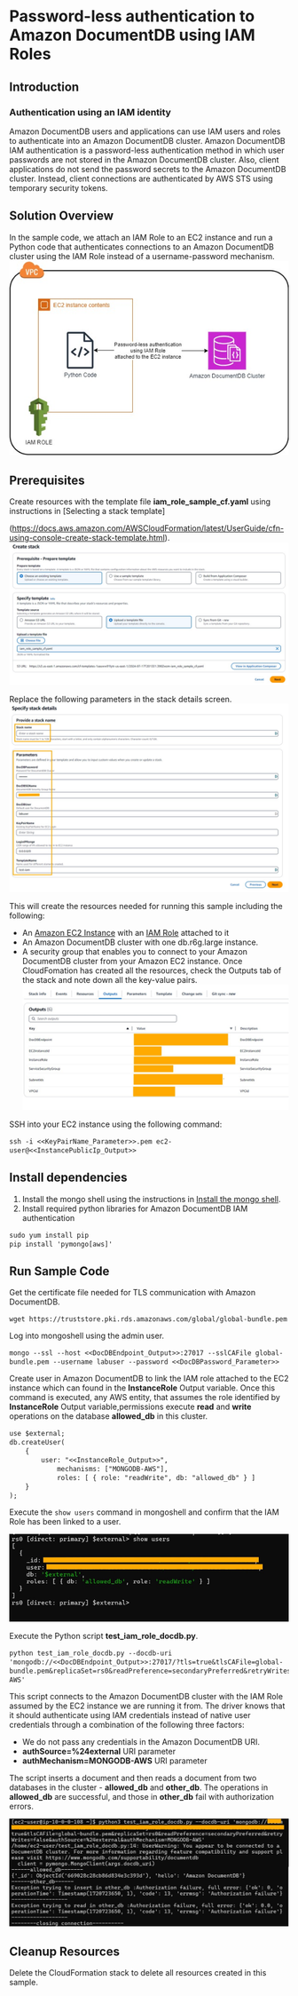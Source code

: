 # Password-less  authentication to Amazon DocumentDB using IAM Roles
## Introduction
### Authentication using an IAM identity
Amazon DocumentDB users and applications can use IAM users and roles to authenticate into an Amazon DocumentDB cluster. Amazon DocumentDB IAM authentication is a password-less authentication method in which user passwords are not stored in the Amazon DocumentDB cluster. Also, client applications do not send the password secrets to the Amazon DocumentDB cluster. Instead, client connections are authenticated by AWS STS using temporary security tokens. 
## Solution Overview
In the sample code, we attach an IAM Role to an EC2 instance and run a Python code that authenticates connections to an Amazon DocumentDB cluster using the IAM Role instead of a username-password mechanism.
![iam_solution_overview](files/iam_solution_overview.jpg)

## Prerequisites
Create resources with the template file **iam_role_sample_cf.yaml** using instructions in [Selecting a stack template]

(https://docs.aws.amazon.com/AWSCloudFormation/latest/UserGuide/cfn-using-console-create-stack-template.html). 
![iam_upload_template_file](files/iam_upload_template_file.jpg)

Replace the following parameters in the stack details screen.
![iam_stack_details_params](files/iam_stack_details_params.jpg)

This will create the resources needed for running this sample  including the following:
    
* An [Amazon EC2 Instance](https://aws.amazon.com/pm/ec2/) with an [IAM Role](https://docs.aws.amazon.com/IAM/latest/UserGuide/id_roles.html) attached to it
* An Amazon DocumentDB cluster with one db.r6g.large instance.
* A security group that enables you to connect to your Amazon DocumentDB cluster from your Amazon EC2 instance. 
Once CloudFomation has created all the resources, check the Outputs tab of the stack and note down all the key-value pairs.
![stack_output](files/stack_output.jpg)

SSH into your EC2 instance using the following command:
```
ssh -i <<KeyPairName_Parameter>>.pem ec2-user@<<InstancePublicIp_Output>>
```

## Install dependencies
1. Install the mongo shell using the instructions in [Install the mongo shell](https://docs.aws.amazon.com/documentdb/latest/developerguide/get-started-guide.html#cloud9-mongoshell).
2. Install required python libraries for Amazon DocumentDB IAM authentication
```
sudo yum install pip
pip install 'pymongo[aws]'
```
## Run Sample Code
Get the certificate file needed for TLS communication with Amazon DocumentDB.
```
wget https://truststore.pki.rds.amazonaws.com/global/global-bundle.pem
```
Log into mongoshell using the admin user.
```
mongo --ssl --host <<DocDBEndpoint_Output>>:27017 --sslCAFile global-bundle.pem --username labuser --password <<DocDBPassword_Parameter>> 
```
Create user in Amazon DocumentDB to link the IAM role attached to the EC2 instance which can found in the **InstanceRole** Output variable.
Once this command is executed, any AWS entity, that assumes the role identified by **InstanceRole** Output variable,permissions execute **read** and **write** operations on the database **allowed_db** in this cluster.
```
use $external;
db.createUser(
    {
        user: "<<InstanceRole_Output>>",
            mechanisms: ["MONGODB-AWS"],
            roles: [ { role: "readWrite", db: "allowed_db" } ]
    }
);
```
Execute the ```show users``` command in mongoshell and confirm that the IAM Role has been linked to a user.

![show_users](files/show_users.jpg)

Execute the Python script **test_iam_role_docdb.py**.  
```
python test_iam_role_docdb.py --docdb-uri 'mongodb://<<DocDBEndpoint_Output>>:27017/?tls=true&tlsCAFile=global-bundle.pem&replicaSet=rs0&readPreference=secondaryPreferred&retryWrites=false&authSource=%24external&authMechanism=MONGODB-AWS'

```
This script connects to the Amazon DocumentDB cluster with the IAM Role assumed by the EC2 instance we are running it from. The driver knows that it should authenticate using IAM credentials instead of native user credentials through a combination of the following three factors:

* We do not pass any credentials in the Amazon DocumentDB URI.
* **authSource=%24external** URI parameter
* **authMechanism=MONGODB-AWS** URI parameter
  
The script inserts a document and then reads a document from two databases in the cluster - **allowed_db** and **other_db**. The operations in **allowed_db** are successful, and those in **other_db** fail with authorization errors.

![script_output](files/script_output.jpg)

## Cleanup Resources
Delete the CloudFormation stack to delete all resources created in this sample.
 
